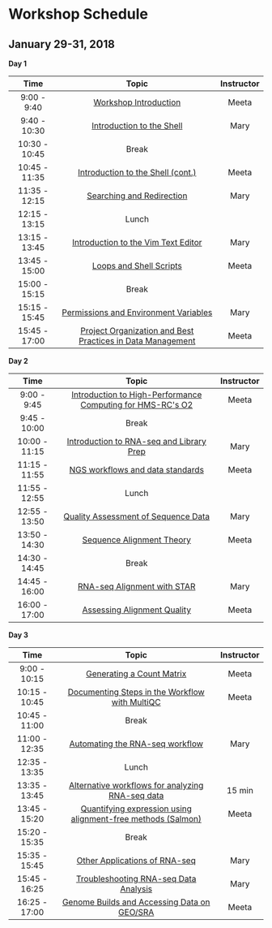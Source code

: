 # Workshop Schedule
## January 29-31, 2018

**Day 1**

| Time            |  Topic  | Instructor |
|:------------------------:|:------------------------------------------------:|:--------:|
|9:00 - 9:40 | [Workshop Introduction]() | Meeta |
|9:40 - 10:30 | [Introduction to the Shell](https://hbctraining.github.io/Intro-to-Shell/lessons/01_the_filesystem.html) | Mary |
|10:30 - 10:45 | Break | |
|10:45 - 11:35 | [Introduction to the Shell (cont.)](https://hbctraining.github.io/Intro-to-Shell/lessons/01_the_filesystem.html) | Meeta |
|11:35 - 12:15 | [Searching and Redirection](https://hbctraining.github.io/Intro-to-Shell/lessons/02_searching_files.html) | Mary |
|12:15 - 13:15 | Lunch | |
|13:15 - 13:45 | [Introduction to the Vim Text Editor](https://hbctraining.github.io/Intro-to-Shell/lessons/03_vim.html) | Mary |
|13:45 - 15:00 | [Loops and Shell Scripts](https://hbctraining.github.io/Intro-to-Shell/lessons/04_loops_and_scripts.html) | Meeta |
|15:00 - 15:15 | Break | |
|15:15 - 15:45 | [Permissions and Environment Variables](https://hbctraining.github.io/Intro-to-Shell/lessons/05_permissions_and_environment_variables.html) | Mary |
|15:45 - 17:00 | [Project Organization and Best Practices in Data Management](https://hbctraining.github.io/Intro-to-rnaseq-hpc-O2/lessons/01_data_organization.html) | Meeta |

**Day 2**

| Time            |   Topic  | Instructor |
|:------------------------:|:----------:|:--------:|
|9:00 - 9:45 | [Introduction to High-Performance Computing for HMS-RC's O2](https://github.com/hbctraining/Intro-to-rnaseq-hpc-O2/blob/master/lectures/HPC_intro_O2.pdf) | Meeta |
|9:45 - 10:00 | Break | |
|10:00 - 11:15 | [Introduction to RNA-seq and Library Prep](https://github.com/hbctraining/Intro-to-rnaseq-hpc-O2/blob/master/lectures/rna-seq_design.pdf) | Mary |
|11:15 - 11:55 | [NGS workflows and data standards](https://github.com/hbctraining/Intro-to-rnaseq-hpc-O2/blob/master/lectures/NGS_workflows.pdf) | Meeta |
|11:55 - 12:55 | Lunch | |
|12:55 - 13:50 | [Quality Assessment of Sequence Data](https://hbctraining.github.io/Intro-to-rnaseq-hpc-O2/lessons/02_assessing_quality.html) | Mary | 
|13:50 - 14:30 | [Sequence Alignment Theory](https://github.com/hbctraining/Intro-to-rnaseq-hpc-O2/blob/master/lectures/Sequence_alignment.pdf) | Meeta |
|14:30 - 14:45 | Break | |
|14:45 - 16:00 | [RNA-seq Alignment with STAR](https://hbctraining.github.io/Intro-to-rnaseq-hpc-O2/lessons/03_alignment.html) | Mary |
|16:00 - 17:00 | [Assessing Alignment Quality](https://hbctraining.github.io/Intro-to-rnaseq-hpc-O2/lessons/04_alignment_quality.html) | Meeta |

**Day 3**

| Time            |  Topic  | Instructor |
|:------------------------:|:----------:|:--------:|
|9:00 - 10:15 | [Generating a Count Matrix](https://hbctraining.github.io/Intro-to-rnaseq-hpc-O2/lessons/05_counting_reads.html) | Meeta |
|10:15 - 10:45 | [Documenting Steps in the Workflow with MultiQC](https://hbctraining.github.io/Intro-to-rnaseq-hpc-O2/lessons/06_multiQC.html) | Meeta |
|10:45 - 11:00 | Break | |
|11:00 - 12:35 | [Automating the RNA-seq workflow](https://hbctraining.github.io/Intro-to-rnaseq-hpc-O2/lessons/07_automating_workflow.html) | Mary |
|12:35 - 13:35 | Lunch | |
|13:35 - 13:45 | [Alternative workflows for analyzing RNA-seq data](https://github.com/hbctraining/Intro-to-rnaseq-hpc-O2/blob/master/lectures/RNAseq-analysis-methods.pdf) | 15 min |
|13:45 - 15:20 | [Quantifying expression using alignment-free methods (Salmon)](https://hbctraining.github.io/Intro-to-rnaseq-hpc-O2/lessons/08_salmon.html) | Meeta |
|15:20 - 15:35 | Break | |
|15:35 - 15:45 | [Other Applications of RNA-seq](https://github.com/hbctraining/Intro-to-rnaseq-hpc-O2/blob/master/lectures/other%20rnaseq%20applications.pdf) | Mary |
|15:45 - 16:25 | [Troubleshooting RNA-seq Data Analysis](https://github.com/hbctraining/Intro-to-rnaseq-hpc-O2/blob/master/lectures/RNA-seq_troubleshooting.pdf) | Mary |
|16:25 - 17:00 | [Genome Builds and Accessing Data on GEO/SRA](https://github.com/hbctraining/Intro-to-rnaseq-hpc-O2/blob/master/lectures/Accessing_genomics_dataonline.pdf) | Meeta |

